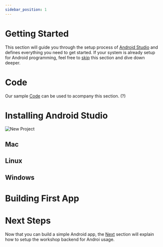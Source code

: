 ```yaml
---
sidebar_position: 1
---
```


# Getting Started

This section will guide you through the setup process of [Android Studio]() and defines everything you need to get started. If your system is already setup for Android programming, feel free to [skip]() this section and dive down deeper.

# Code

Our sample [Code]() can be used to acompany this section. (?)

# Installing Android Studio

![New Project](/img/mobile/android/simple-new-project.png)

## Mac

## Linux

## Windows

# Building First App

# Next Steps

Now that you can build a simple Android app, the [Next]() section will explain how to setup the workshop backend for Androi usage.
